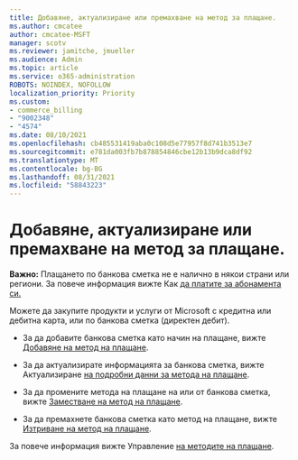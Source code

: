```yaml
---
title: Добавяне, актуализиране или премахване на метод за плащане.
ms.author: cmcatee
author: cmcatee-MSFT
manager: scotv
ms.reviewer: jamitche, jmueller
ms.audience: Admin
ms.topic: article
ms.service: o365-administration
ROBOTS: NOINDEX, NOFOLLOW
localization_priority: Priority
ms.custom:
- commerce_billing
- "9002348"
- "4574"
ms.date: 08/10/2021
ms.openlocfilehash: cb485531419aba0c108d5e77957f8d741b3513e7
ms.sourcegitcommit: e781da003fb7b878854846cbe12b13b9dca8df92
ms.translationtype: MT
ms.contentlocale: bg-BG
ms.lasthandoff: 08/31/2021
ms.locfileid: "58843223"
---
```

# <a name="add-update-or-remove-payment-method"></a>Добавяне, актуализиране или премахване на метод за плащане.

**Важно:** Плащането по банкова сметка не е налично в някои страни или региони. За повече информация вижте Как [да платите за абонамента си.](https://docs.microsoft.com/microsoft-365/commerce/billing-and-payments/pay-for-your-subscription) 

Можете да закупите продукти и услуги от Microsoft с кредитна или дебитна карта, или по банкова сметка (директен дебит).

- За да добавите банкова сметка като начин на плащане, вижте [Добавяне на метод на плащане](https://docs.microsoft.com/microsoft-365/commerce/billing-and-payments/manage-payment-methods#add-a-payment-method).

- За да актуализирате информацията за банкова сметка, вижте Актуализиране [на подробни данни за метода на плащане](https://docs.microsoft.com/microsoft-365/commerce/billing-and-payments/manage-payment-methods#update-payment-method-details).

- За да промените метода на плащане на или от банкова сметка, вижте [Заместване на метод на плащане](https://docs.microsoft.com/microsoft-365/commerce/billing-and-payments/manage-payment-methods#replace-a-payment-method).

- За да премахнете банкова сметка като метод на плащане, вижте [Изтриване на метод на плащане](https://docs.microsoft.com/microsoft-365/commerce/billing-and-payments/manage-payment-methods#delete-a-payment-method).

За повече информация вижте Управление [на методите на плащане](https://docs.microsoft.com/microsoft-365/commerce/billing-and-payments/manage-payment-methods).
